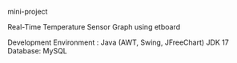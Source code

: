 mini-project

Real-Time Temperature Sensor Graph using etboard

Development Environment : 
Java (AWT, Swing, JFreeChart)
JDK 17
Database: MySQL
